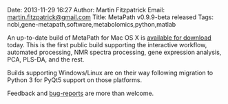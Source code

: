 Date: 2013-11-29 16:27
Author: Martin Fitzpatrick
Email: martin.fitzpatrick@gmail.com
Title: MetaPath v0.9.9-beta released
Tags: ncbi,gene-metapath,software,metabolomics,python,matlab

An up-to-date build of MetaPath for Mac OS X is [available for download](download.martinfitzpatrick.name/MetaPath-0.9.9.dmg) today. This is the first public build supporting the interactive workflow, automated processing, NMR spectra processing, gene expression analysis, PCA, PLS-DA, and the rest.

Builds supporting Windows/Linux are on their way following migration to Python 3 for PyQt5 support on those platforms.

Feedback and [bug-reports](https://github.com/mfitzp/metapath/issues) are more than welcome.
